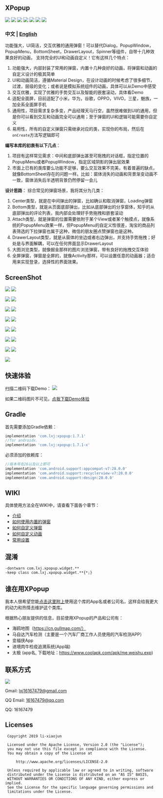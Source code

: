 ## XPopup
![](https://api.bintray.com/packages/li-xiaojun/jrepo/xpopup/images/download.svg)  ![](https://img.shields.io/badge/platform-android-blue.svg)  ![](https://img.shields.io/badge/author-li--xiaojun-brightgreen.svg) ![](https://img.shields.io/badge/compileSdkVersion-26-blue.svg) ![](https://img.shields.io/badge/minSdkVersion-15-blue.svg) ![](https://img.shields.io/hexpm/l/plug.svg)
![](screenshot/logo.png)

### 中文 | [English](https://github.com/li-xiaojun/XPopup/blob/master/README-en.md)

功能强大，UI简洁，交互优雅的通用弹窗！可以替代Dialog，PopupWindow，PopupMenu，BottomSheet，DrawerLayout，Spinner等组件，自带十几种效果良好的动画，
支持完全的UI和动画自定义！它有这样几个特点：
1. 功能强大，内部封装了常用的弹窗，内置十几种良好的动画，将弹窗和动画的自定义设计的极其简单
2. UI和动画简洁，遵循Material Design，在设计动画的时候考虑了很多细节，过渡，层级的变化；或者说是模拟系统组件的动画，具体可以从Demo中感受
3. 交互优雅，实现了优雅的手势交互以及智能的嵌套滚动，具体看Demo
4. 适配全面屏，目前适配了小米，华为，谷歌，OPPO，VIVO，三星，魅族，一加全系全面屏手机
5. 通用性，项目需求复杂多变，产品经理天马行空，虽然很难做到UI的通用，但是你可以看到交互和动画完全可以通用；至于弹窗的UI和逻辑可能需要你自定义
6. 易用性，所有的自定义弹窗只需继承对应的类，实现你的布局，然后在`onCreate`方法写逻辑即可


**编写本库的初衷有以下几点**：
1. 项目有这样常见需求：中间和底部弹出甚至可拖拽的对话框，指定位置的PopupMenu或者PopupWindow，指定区域阴影的弹出层效果
2. 市面上已有的类库要么功能不足够，要么交互效果不完美，有着普遍的缺点，就像BottomSheet存在的问题一样。比如：窗体消失的动画和背景渐变动画不一致，窗体消失后半透明背景仍然停留一会儿


**设计思路**：
综合常见的弹窗场景，我将其分为几类：
1. Center类型，就是在中间弹出的弹窗，比如确认和取消弹窗，Loading弹窗
2. Bottom类型，就是从页面底部弹出，比如从底部弹出的分享窗体，知乎的从底部弹出的评论列表，我内部会处理好手势拖拽和嵌套滚动
3. Attach类型，就是弹窗的位置需要依附于某个View或者某个触摸点，就像系统的PopupMenu效果一样，但PopupMenu的自定义性很差，淘宝的商品列表筛选的下拉弹窗也属于这种，微信的朋友圈点赞弹窗也是这种。
4. DrawerLayout类型，就是从窗体的坐边或者右边弹出，并支持手势拖拽；好处是与界面解耦，可以在任何界面显示DrawerLayout
5. 大图浏览类型，就像掘金那样的图片浏览弹窗，带有良好的拖拽交互体验
6. 全屏弹窗，弹窗是全屏的，就像Activity那样，可以设置任意的动画器；适合用来实现登录，选择性的界面效果。


## ScreenShot

![](screenshot/preview.gif) ![](screenshot/preview_bottom.gif)

![](screenshot/preview_attach.gif) ![](screenshot/preview_drawer.gif)

![](screenshot/bottom_edit.gif) ![](screenshot/fullscreen.gif) 

![](screenshot/horizontal_attach.gif) ![](screenshot/preview_part.gif) 

![](screenshot/image_viewer1.gif) ![](screenshot/image_viewer2.gif) 

![](screenshot/image_viewer3.gif) ![](screenshot/preview2.gif) 

![](screenshot/preview3.gif) ![](screenshot/preview4.gif)

![](screenshot/comment_edit.gif)

## 快速体验
扫描二维码下载Demo：
![](screenshot/download.png)

如果二维码图片不可见，[点我下载Demo体验](https://fir.im/2q63)

## Gradle
首先需要添加Gradle依赖：
```groovy
implementation 'com.lxj:xpopup:1.7.1'
//for androidx.
implementation 'com.lxj:xpopup:1.7.1-x'
```

必须添加的依赖库：
```groovy
//版本号在26以及以上即可
implementation 'com.android.support:appcompat-v7:28.0.0'
implementation 'com.android.support:recyclerview-v7:28.0.0'
implementation 'com.android.support:design:28.0.0'
```

## WIKI
具体使用方法全在WIKI中，请查看下面各个章节：
- [介绍](https://github.com/li-xiaojun/XPopup/wiki/1.-%E4%BB%8B%E7%BB%8D)
- [如何使用内置的弹窗](https://github.com/li-xiaojun/XPopup/wiki/2.-%E5%86%85%E7%BD%AE%E7%9A%84%E5%BC%B9%E7%AA%97%E5%AE%9E%E7%8E%B0)
- [如何自定义弹窗](https://github.com/li-xiaojun/XPopup/wiki/3.-%E8%87%AA%E5%AE%9A%E4%B9%89%E5%BC%B9%E7%AA%97)
- [如何自定义动画](https://github.com/li-xiaojun/XPopup/wiki/4.-%E8%87%AA%E5%AE%9A%E4%B9%89%E5%8A%A8%E7%94%BB)
- [常用设置](https://github.com/li-xiaojun/XPopup/wiki/5.-%E5%B8%B8%E7%94%A8%E8%AE%BE%E7%BD%AE)


## 混淆
```
-dontwarn com.lxj.xpopup.widget.**
-keep class com.lxj.xpopup.widget.**{*;}
```


## 谁在用XPopup
我本人很希望您能[点击这里附上](https://github.com/li-xiaojun/XPopup/issues/93)使用这个库的App名或者公司名，这样会给我更大的动力和热情去维护这个类库。

根据热心朋友提供的信息，目前使用XPopup的产品和公司有：
- 海鸥地图（https://cn.gullmap.com/）
- 马自达汽车检测（主要是一个汽车厂商工作人员使用的汽车检测APP）
- 变福侠App
- 进境肉牛检疫追溯系统(App端)
- 太极 (app名, 下载地址：https://www.coolapk.com/apk/me.weishu.exp)


## 联系方式

![](screenshot/qqgroup.png)

Gmail: lxj16167479@gmail.com

QQ Email: 16167479@qq.com

QQ: 16167479

## Licenses
```
 Copyright 2019 li-xiaojun

 Licensed under the Apache License, Version 2.0 (the "License");
 you may not use this file except in compliance with the License.
 You may obtain a copy of the License at

     http://www.apache.org/licenses/LICENSE-2.0

 Unless required by applicable law or agreed to in writing, software
 distributed under the License is distributed on an "AS IS" BASIS,
 WITHOUT WARRANTIES OR CONDITIONS OF ANY KIND, either express or implied.
 See the License for the specific language governing permissions and
 limitations under the License.
```